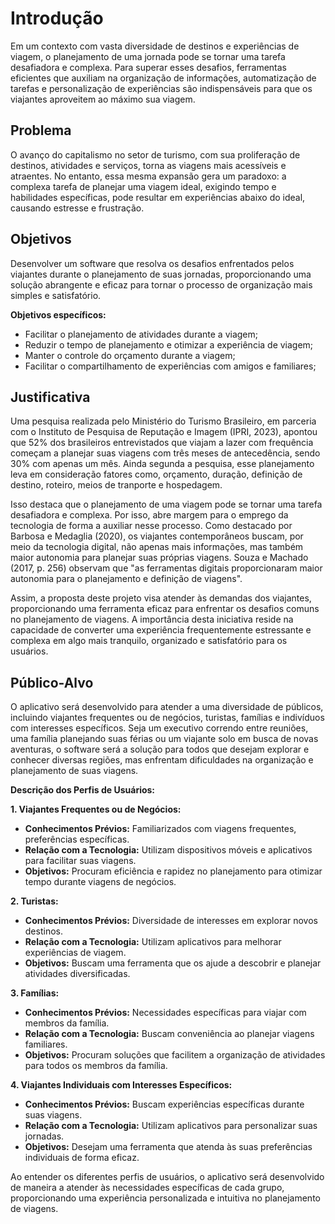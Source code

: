# Introdução

Em um contexto com vasta diversidade de destinos e experiências de viagem, o planejamento de uma jornada pode se tornar uma tarefa desafiadora e complexa. Para superar esses desafios, ferramentas eficientes que auxiliam na organização de informações, automatização de tarefas e personalização de experiências são indispensáveis para que os viajantes aproveitem ao máximo sua viagem.

## Problema

O avanço do capitalismo no setor de turismo, com sua proliferação de destinos, atividades e serviços, torna as viagens mais acessíveis e atraentes. No entanto, essa mesma expansão gera um paradoxo: a complexa tarefa de planejar uma viagem ideal, exigindo tempo e habilidades específicas, pode resultar em experiências abaixo do ideal, causando estresse e frustração.

## Objetivos

Desenvolver um software que resolva os desafios enfrentados pelos viajantes durante o planejamento de suas jornadas, proporcionando uma solução abrangente e eficaz para tornar o processo de organização mais simples e satisfatório.

**Objetivos específicos:**
- Facilitar o planejamento de atividades durante a viagem;
- Reduzir o tempo de planejamento e otimizar a experiência de viagem;
- Manter o controle do orçamento durante a viagem;
- Facilitar o compartilhamento de experiências com amigos e familiares;

## Justificativa

Uma pesquisa realizada pelo Ministério do Turismo Brasileiro, em parceria com o Instituto de Pesquisa de Reputação e Imagem (IPRI, 2023), apontou que 52% dos brasileiros entrevistados que viajam a lazer com frequência começam a planejar suas viagens com três meses de antecedência, sendo 30% com apenas um mês. Ainda segunda a pesquisa, esse planejamento leva em consideração fatores como, orçamento, duração, definição de destino, roteiro, meios de tranporte e hospedagem.  

Isso destaca que o planejamento de uma viagem pode se tornar uma tarefa desafiadora e complexa. Por isso, abre margem para o emprego da tecnologia de forma a auxiliar nesse processo. Como destacado por Barbosa e Medaglia (2020), os viajantes contemporâneos buscam, por meio da tecnologia digital, não apenas mais informações, mas também maior autonomia para planejar suas próprias viagens. Souza e Machado (2017, p. 256) observam que "as ferramentas digitais proporcionaram maior autonomia para o planejamento e definição de viagens". 

Assim, a proposta deste projeto visa atender às demandas dos viajantes, proporcionando uma ferramenta eficaz para enfrentar os desafios comuns no planejamento de viagens. A importância desta iniciativa reside na capacidade de converter uma experiência frequentemente estressante e complexa em algo mais tranquilo, organizado e satisfatório para os usuários.

## Público-Alvo
O aplicativo será desenvolvido para atender a uma diversidade de públicos, incluindo viajantes frequentes ou de negócios, turistas, famílias e indivíduos com interesses específicos. Seja um executivo correndo entre reuniões, uma família planejando suas férias ou um viajante solo em busca de novas aventuras, o software será a solução para todos que desejam explorar e conhecer diversas regiões, mas enfrentam dificuldades na organização e planejamento de suas viagens.

**Descrição dos Perfis de Usuários:**

**1. Viajantes Frequentes ou de Negócios:**
 - **Conhecimentos Prévios:** Familiarizados com viagens frequentes, preferências específicas.
 - **Relação com a Tecnologia:** Utilizam dispositivos móveis e aplicativos para facilitar suas viagens.
 - **Objetivos:** Procuram eficiência e rapidez no planejamento para otimizar tempo durante viagens de negócios.

**2. Turistas:**
 - **Conhecimentos Prévios:** Diversidade de interesses em explorar novos destinos.
 - **Relação com a Tecnologia:** Utilizam aplicativos para melhorar experiências de viagem.
 - **Objetivos:** Buscam uma ferramenta que os ajude a descobrir e planejar atividades diversificadas.

**3. Famílias:**
 - **Conhecimentos Prévios:** Necessidades específicas para viajar com membros da família.
 - **Relação com a Tecnologia:** Buscam conveniência ao planejar viagens familiares.
 - **Objetivos:** Procuram soluções que facilitem a organização de atividades para todos os membros da família.

**4. Viajantes Individuais com Interesses Específicos:**
 - **Conhecimentos Prévios:** Buscam experiências específicas durante suas viagens.
 - **Relação com a Tecnologia:** Utilizam aplicativos para personalizar suas jornadas.
 - **Objetivos:** Desejam uma ferramenta que atenda às suas preferências individuais de forma eficaz.

Ao entender os diferentes perfis de usuários, o aplicativo será desenvolvido de maneira a atender às necessidades específicas de cada grupo, proporcionando uma experiência personalizada e intuitiva no planejamento de viagens.
